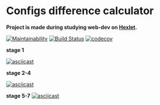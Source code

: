 <h1>Configs difference calculator</h1>

**Project is made during studying web-dev on [Hexlet](https://ru.hexlet.io/?ref=50614).**

[![Maintainability](https://api.codeclimate.com/v1/badges/c1145e630035538d8a73/maintainability)](https://codeclimate.com/github/TyrionFront/project-lvl2-s341/maintainability)
[![Build Status](https://travis-ci.org/TyrionFront/project-lvl2-s341.svg?branch=master)](https://travis-ci.org/TyrionFront/project-lvl2-s341)
[![codecov](https://codecov.io/gh/TyrionFront/project-lvl2-s341/branch/master/graph/badge.svg)](https://codecov.io/gh/TyrionFront/project-lvl2-s341)

**stage 1**

[![asciicast](https://asciinema.org/a/sADhEcpmGaoXVh1sUuItX0QMm.png)](https://asciinema.org/a/sADhEcpmGaoXVh1sUuItX0QMm)

**stage 2-4**

[![asciicast](https://asciinema.org/a/buGKBtTJbz7MiNqGGs9tv8HYQ.png)](https://asciinema.org/a/buGKBtTJbz7MiNqGGs9tv8HYQ)

**stage 5-7**
[![asciicast](https://asciinema.org/a/DtwITymREBy6kOOsr1SRi9cNs.png)](https://asciinema.org/a/DtwITymREBy6kOOsr1SRi9cNs)
